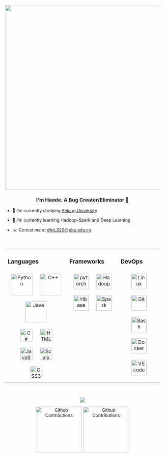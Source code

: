 <div align="center">
<img src="https://rishavanand.github.io/static/images/greetings.gif" align="center" height="" width="600" />
</div>  
  
### <div align="center">I'm Haode. A Bug Creater/Eliminator 🐞</div>  
  

-  📖 I’m currently studying [Peking University](https://www.pku.edu.cn/)  
  

- 🌱 I’m currently learning Hadoop-Spark and Deep Learning  
  

- ✉️ Concat me at [dhd_520@pku.edu.cn](dhd_520@pku.edu.cn)  
  

<br/>  

<table><tr><td valign="top" width="40%">



### Languages  
<div align="center">  
<div>
<a href="https://www.python.org/" target="_blank"><img style="margin: 10px" src="https://profilinator.rishav.dev/skills-assets/python-original.svg" alt="Python" height="70" /></a>  
<a href="https://www.cplusplus.com/" target="_blank"><img style="margin: 10px" src="https://profilinator.rishav.dev/skills-assets/cplusplus-original.svg" alt="C++" height="70" /></a>  
<a href="https://www.java.com/" target="_blank"><img style="margin: 10px" src="https://profilinator.rishav.dev/skills-assets/java-original-wordmark.svg" alt="Java" height="70" /></a> 
</div>
<div>
<a href="https://docs.microsoft.com/en-us/dotnet/csharp/" target="_blank"><img style="margin: 10px" src="https://profilinator.rishav.dev/skills-assets/csharp-original.svg" alt="C#" height="40" /></a>  
<a href="https://en.wikipedia.org/wiki/HTML5" target="_blank"><img style="margin: 10px" src="https://profilinator.rishav.dev/skills-assets/html5-original-wordmark.svg" alt="HTML5" height="40" /></a>  
<a href="https://www.javascript.com/" target="_blank"><img style="margin: 10px" src="https://profilinator.rishav.dev/skills-assets/javascript-original.svg" alt="JavaScript" height="40" /></a>  
<a href="https://www.scala-lang.org/" target="_blank"><img style="margin: 10px" src="https://profilinator.rishav.dev/skills-assets/scala-original-wordmark.svg" alt="Scala" height="40" /></a>  
<a href="https://www.w3schools.com/css/" target="_blank"><img style="margin: 10px" src="https://profilinator.rishav.dev/skills-assets/css3-original-wordmark.svg" alt="CSS3" height="40" /></a>  
</div>
</div>

</td><td valign="top" width="33%">



### Frameworks  
<div align="center">  
<a href="https://pytorch.org/" target="_blank"><img style="margin: 10px" src="https://profilinator.rishav.dev/skills-assets/pytorch-icon.svg" alt="pytorch" height="50" /></a>  
<a href="https://hadoop.apache.org/" target="_blank"><img style="margin: 10px" src="https://profilinator.rishav.dev/skills-assets/apache_hadoop-icon.svg" alt="Hadoop" height="50" /></a>
<a href="https://hbase.apache.org/" target="_blank"><img style="margin: 10px" src="https://symbols.getvecta.com/stencil_261/5_apache-hbase.adf391d18e.svg" alt="Hbase" height="50"></a>
<a href="https://spark.apache.org/" target="_blank"><img style="margin: 10px" src="https://upload.wikimedia.org/wikipedia/commons/thumb/f/f3/Apache_Spark_logo.svg/768px-Apache_Spark_logo.svg.png?20210416091439" alt="Spark" height="50"></a>
</div>

</td><td valign="top" width="27%">



### DevOps  
<div align="center">  
<a href="https://www.linux.org/" target="_blank"><img style="margin: 10px" src="https://profilinator.rishav.dev/skills-assets/linux-original.svg" alt="Linux" height="50" /></a>  
<a href="https://github.com/" target="_blank"><img style="margin: 10px" src="https://profilinator.rishav.dev/skills-assets/git-scm-icon.svg" alt="Git" height="50" /></a>  
<a href="https://www.gnu.org/software/bash/" target="_blank"><img style="margin: 10px" src="https://profilinator.rishav.dev/skills-assets/gnu_bash-icon.svg" alt="Bash" height="50" /></a>  
<a href="https://www.docker.com/" target="_blank"><img style="margin: 10px" src="https://profilinator.rishav.dev/skills-assets/docker-original-wordmark.svg" alt="Docker" height="50" /></a>  
<a href="https://code.visualstudio.com" target="_blank"><img style="margin: 10px" src="https://cdn.icon-icons.com/icons2/2107/PNG/512/file_type_vscode_icon_130084.png" alt="VScode" height="50" /></a>  
</div>

</td></tr></table>  

<br/>  


<div align="center">
  <p>
    <img src="https://komarev.com/ghpvc/?username=rishavanand&&style=flat-square" align="center" />
  </p>
  <span>
    <picture>
      <source media="(prefers-color-scheme: dark)" srcset="https://github-readme-stats.vercel.app/api/top-langs/?username=duhaode520&langs_count=8&show_icons=true&locale=en&layout=compact&theme=onedark&hide_border=true&bg_color=0D1117">
      <source media="(prefers-color-scheme: light)" srcset="https://github-readme-stats.vercel.app/api/top-langs/?username=duhaode520&langs_count=8&show_icons=true&locale=en&layout=compact&hide_border=true">
      <img height="150px" alt="Github Contributions" src="https://github-readme-stats.vercel.app/api/top-langs/?username=duhaode520&langs_count=8&show_icons=true&locale=en&layout=compact&hide_border=true">
    </picture>
    <picture>
      <source media="(prefers-color-scheme: dark)" srcset="https://github-readme-stats.vercel.app/api?username=duhaode520&show_icons=true&theme=onedark&hide_border=true&bg_color=0D1117">
      <source media="(prefers-color-scheme: light)" srcset="https://github-readme-stats.vercel.app/api?username=duhaode520&show_icons=true&hide_border=true">
      <img height="150px" alt="Github Contributions" src="https://github-readme-stats.vercel.app/api?username=duhaode520&show_icons=true&hide_border=true">
    </picture>
  </span>

</div>  



